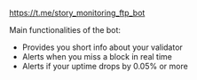 https://t.me/story_monitoring_ftp_bot

Main functionalities of the bot:
- Provides you short info about your validator
- Alerts when you miss a block in real time
- Alerts if your uptime drops by 0.05% or more
